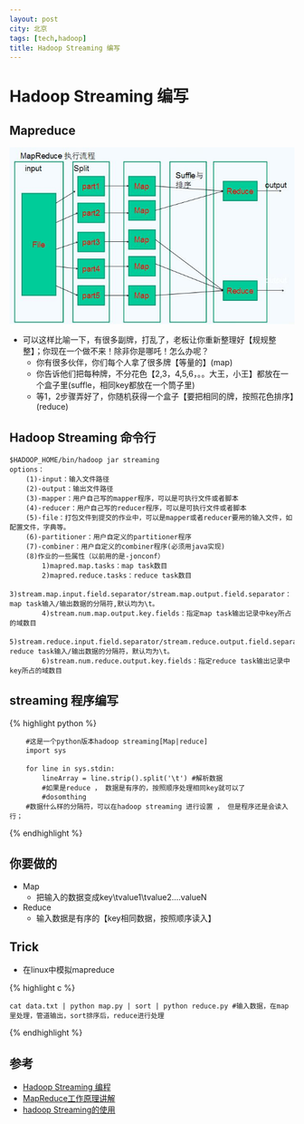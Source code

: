 ```yaml
---
layout: post
city: 北京
tags: [tech,hadoop]
title: Hadoop Streaming 编写
---
```


Hadoop Streaming 编写
==================
<p></p>

Mapreduce
--------
![mapreduce](/images/mapreduce_liucheng.jpg)

+ 可以这样比喻一下，有很多副牌，打乱了，老板让你重新整理好【规规整整】；你现在一个做不来！除非你是哪吒！怎么办呢？
    * 你有很多伙伴，你们每个人拿了很多牌【等量的】(map)
    * 你告诉他们把每种牌，不分花色【2,3，4,5,6，。。大王，小王】都放在一个盒子里(suffle，相同key都放在一个筒子里)
    * 等1，2步骤弄好了，你随机获得一个盒子【要把相同的牌，按照花色排序】(reduce)

Hadoop Streaming 命令行    
---------------



    $HADOOP_HOME/bin/hadoop jar streaming
    options：
        (1)-input：输入文件路径
        (2)-output：输出文件路径
        (3)-mapper：用户自己写的mapper程序，可以是可执行文件或者脚本
        (4)-reducer：用户自己写的reducer程序，可以是可执行文件或者脚本
        (5)-file：打包文件到提交的作业中，可以是mapper或者reducer要用的输入文件，如配置文件，字典等。
        (6)-partitioner：用户自定义的partitioner程序
        (7)-combiner：用户自定义的combiner程序(必须用java实现)
        (8)作业的一些属性（以前用的是-jonconf）
            1)mapred.map.tasks：map task数目
            2)mapred.reduce.tasks：reduce task数目
            3)stream.map.input.field.separator/stream.map.output.field.separator： map task输入/输出数据的分隔符,默认均为\t。
            4)stream.num.map.output.key.fields：指定map task输出记录中key所占的域数目
            5)stream.reduce.input.field.separator/stream.reduce.output.field.separator：reduce task输入/输出数据的分隔符，默认均为\t。
            6)stream.num.reduce.output.key.fields：指定reduce task输出记录中key所占的域数目


<p></p>  
<p></p>   
 
streaming 程序编写  
-------------------

{% highlight python %}

        #这是一个python版本hadoop streaming[Map|reduce]     
        import sys

        for line in sys.stdin:
            lineArray = line.strip().split('\t') #解析数据
            #如果是reduce ， 数据是有序的，按照顺序处理相同key就可以了
            #dosomthing
        #数据什么样的分隔符，可以在hadoop streaming 进行设置 ， 但是程序还是会读入行；

{% endhighlight %}


你要做的
-----------
+ Map
    + 把输入的数据变成key\tvalue1\tvalue2....valueN
+ Reduce 
    + 输入数据是有序的【key相同数据，按照顺序读入】

Trick
---------
+ 在linux中模拟mapreduce

{% highlight c %}

    cat data.txt | python map.py | sort | python reduce.py #输入数据，在map里处理，管道输出，sort排序后，reduce进行处理

{% endhighlight %}



参考
----------- 
+ [Hadoop Streaming 编程](http://dongxicheng.org/mapreduce/hadoop-streaming-programming/)
+ [MapReduce工作原理讲解](http://www.aboutyun.com/thread-6723-1-1.html)
+ [hadoop Streaming的使用](http://www.cnblogs.com/dandingyy/archive/2013/03/01/2938442.html)

